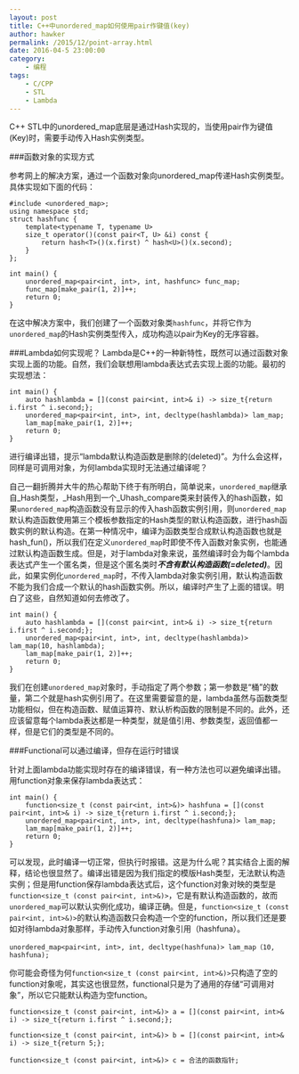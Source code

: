 ```yaml
---
layout: post
title: C++中unordered_map如何使用pair作键值(key)
author: hawker
permalink: /2015/12/point-array.html
date: 2016-04-5 23:00:00
category:
    - 编程
tags:
    - C/CPP
    - STL
    - Lambda
---
```


C++ STL中的unordered_map底层是通过Hash实现的，当使用pair作为键值(Key)时，需要手动传入Hash实例类型。

###函数对象的实现方式

参考网上的解决方案，通过一个函数对象向unordered_map传递Hash实例类型。具体实现如下面的代码：

	#include <unordered_map>;
	using namespace std;
	struct hashfunc {
		template<typename T, typename U>
		size_t operator()(const pair<T, U> &i) const {
			return hash<T>()(x.first) ^ hash<U>()(x.second);
		}
	};
	
	int main() {
		unordered_map<pair<int, int>, int, hashfunc> func_map;
		func_map[make_pair(1, 2)]++;
		return 0;
	}
	
在这中解决方案中，我们创建了一个函数对象类`hashfunc`，并将它作为`unordered_map`的Hash实例类型传入，成功构造以pair为Key的无序容器。

###Lambda如何实现呢？
Lambda是C++的一种新特性，既然可以通过函数对象实现上面的功能。自然，我们会联想用lambda表达式去实现上面的功能。最初的实现想法：

	int main() {
		auto hashlambda = [](const pair<int, int>& i) -> size_t{return i.first ^ i.second;};
		unordered_map<pair<int, int>, int, decltype(hashlambda)> lam_map;
		lam_map[make_pair(1, 2)]++;
		return 0;
	}

进行编译出错，提示“lambda默认构造函数是删除的(deleted)”。为什么会这样，同样是可调用对象，为何lambda实现时无法通过编译呢？

自己一翻折腾并大牛的热心帮助下终于有所明白，简单说来，`unordered_map`继承自_Hash类型，_Hash用到一个_Uhash_compare类来封装传入的hash函数，如果`unordered_map`构造函数没有显示的传入hash函数实例引用，则`unordered_map`默认构造函数使用第三个模板参数指定的Hash类型的默认构造函数，进行hash函数实例的默认构造。在第一种情况中，编译为函数类型合成默认构造函数也就是hash_fun()，所以我们在定义`unordered_map`时即使不传入函数对象实例，也能通过默认构造函数生成。但是，对于lambda对象来说，虽然编译时会为每个lambda表达式产生一个匿名类，但是这个匿名类时***不含有默认构造函数(=deleted)***。因此，如果实例化`unordered_map`时，不传入lambda对象实例引用，默认构造函数不能为我们合成一个默认的hash函数实例。所以，编译时产生了上面的错误。明白了这些，自然知道如何去修改了。

	int main() {
		auto hashlambda = [](const pair<int, int>& i) -> size_t{return i.first ^ i.second;};
		unordered_map<pair<int, int>, int, decltype(hashlambda)> lam_map(10, hashlambda);
		lam_map[make_pair(1, 2)]++;
		return 0;
	}
	
我们在创建`unordered_map`对象时，手动指定了两个参数；第一参数是“桶”的数量，第二个就是hash实例引用了。在这里需要留意的是，lambda虽然与函数类型功能相似，但在构造函数、赋值运算符、默认析构函数的限制是不同的。此外，还应该留意每个lambda表达都是一种类型，就是值引用、参数类型，返回值都一样，但是它们的类型是不同的。

###Functional可以通过编译，但存在运行时错误

针对上面lambda功能实现时存在的编译错误，有一种方法也可以避免编译出错。用function对象来保存lambda表达式：

	int main() {
		function<size_t (const pair<int, int>&)> hashfuna = [](const pair<int, int>& i) -> size_t{return i.first ^ i.second;};
		unordered_map<pair<int, int>, int, decltype(hashfuna)> lam_map;
		lam_map[make_pair(1, 2)]++;
		return 0;
	}
	
可以发现，此时编译一切正常，但执行时报错。这是为什么呢？其实结合上面的解释，结论也很显然了。编译出错是因为我们指定的模版Hash类型，无法默认构造实例；但是用function保存lambda表达式后，这个function对象对映的类型是`function<size_t (const pair<int, int>&)>`，它是有默认构造函数的，故而`unordered_map`可以默认实例化成功，编译正确。但是，`function<size_t (const pair<int, int>&)>`的默认构造函数只会构造一个空的function，所以我们还是要如对待lambda对象那样，手动传入function对象引用（hashfuna）。

	unordered_map<pair<int, int>, int, decltype(hashfuna)> lam_map（10, hashfuna);
	
你可能会奇怪为何`function<size_t (const pair<int, int>&)>`只构造了空的function对象呢，其实这也很显然，functional只是为了通用的存储“可调用对象”，所以它只能默认构造为空function。

	function<size_t (const pair<int, int>&)> a = [](const pair<int, int>& i) -> size_t{return i.first ^ i.second;};
	
	function<size_t (const pair<int, int>&)> b = [](const pair<int, int>& i) -> size_t{return 5;};
	
	function<size_t (const pair<int, int>&)> c = 合法的函数指针;	
